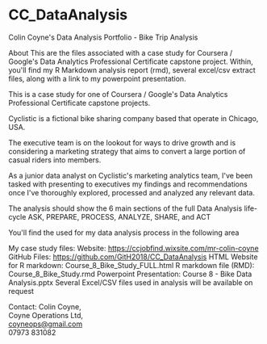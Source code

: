 # CC_DataAnalysis
Colin Coyne's Data Analysis Portfolio - Bike Trip Analysis

About
This are the files associated with a case study for Coursera / Google's Data Analytics Professional Certificate capstone project. 
Within, you'll find my R Markdown analysis report (rmd), several excel/csv extract files,  along with a link to my powerpoint presentation.

This is a case study for one of Coursera / Google's Data Analytics Professional Certificate capstone projects.

Cyclistic is a fictional bike sharing company based that operate in Chicago, USA.

The executive team is on the lookout for ways to drive growth and is considering a marketing strategy that aims to convert a large portion of casual riders into members.

As a junior data analyst on Cyclistic's marketing analytics team, I've been tasked with presenting to executives my findings and recommendations once I've thoroughly explored, processed and analyzed any relevant data.

The analysis should show the 6 main sections of the full Data Analysis life-cycle 
ASK, PREPARE, PROCESS, ANALYZE, SHARE, and ACT

You'll find the used for my data analysis process in the following area

My case study files:
Website:                      https://ccjobfind.wixsite.com/mr-colin-coyne
GitHub Files:                 https://github.com/GitH2018/CC_DataAnalysis 
HTML Website for R markdown:  Course_8_Bike_Study_FULL.html 
R markdown file (RMD):        Course_8_Bike_Study.rmd
Powerpoint Presentation:      Course 8 - Bike Data Analysis.pptx
Several Excel/CSV files used in analysis will be available on request

Contact: Colin Coyne,  
         Coyne Operations Ltd,  
         coyneops@gmail.com   
         07973 831082
